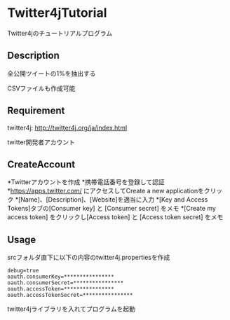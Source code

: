 # Twitter4jTutorial

Twitter4jのチュートリアルプログラム

## Description

全公開ツイートの1%を抽出する

CSVファイルも作成可能

## Requirement

twitter4j: http://twitter4j.org/ja/index.html

twitter開発者アカウント

## CreateAccount

*Twitterアカウントを作成
*携帯電話番号を登録して認証
*https://apps.twitter.com/ にアクセスしてCreate a new applicationをクリック
*[Name]、[Description]、[Website]を適当に入力
*[Key and Access Tokens]タブの[Consumer key] と [Consumer secret] をメモ
*[Create my access token] をクリックし[Access token] と [Access token secret] をメモ


## Usage

srcフォルダ直下に以下の内容のtwitter4j.propertiesを作成

    debug=true
    oauth.consumerKey=****************
    oauth.consumerSecret=****************
    oauth.accessToken=****************
    oauth.accessTokenSecret=****************

twitter4jライブラリを入れてプログラムを起動


